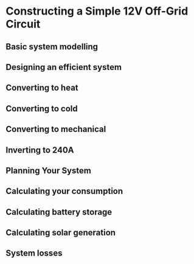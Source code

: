 Constructing a Simple 12V Off-Grid Circuit
==========================================

Basic system modelling
----------------------


Designing an efficient system
-----------------------------


Converting to heat
------------------


Converting to cold
------------------


Converting to mechanical
------------------------


Inverting to 240A
-----------------


Planning Your System
--------------------


Calculating your consumption
----------------------------


Calculating battery storage
---------------------------


Calculating solar generation
----------------------------


System losses
-------------
